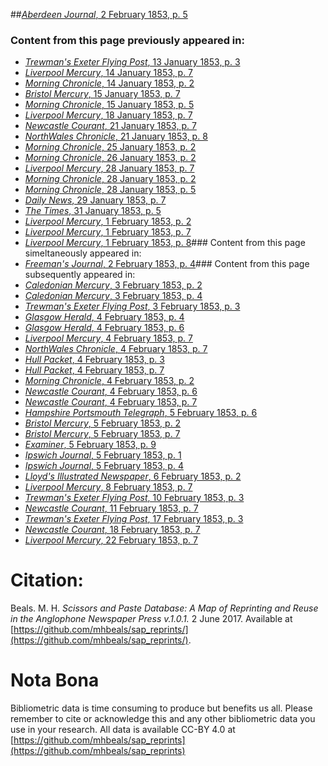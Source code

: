##[*Aberdeen Journal*, 2 February 1853, p. 5](https://mhbeals.github.io/sap_html/Aberdeen-Journal/Aberdeen-Journal-2-February-1853-p-5)

### Content from this page previously appeared in:
+ [*Trewman's Exeter Flying Post*, 13 January 1853, p. 3](https://mhbeals.github.io/sap_html/Trewman's-Exeter-Flying-Post/Trewman's-Exeter-Flying-Post-13-January-1853-p-3)
+ [*Liverpool Mercury*, 14 January 1853, p. 7](https://mhbeals.github.io/sap_html/Liverpool-Mercury/Liverpool-Mercury-14-January-1853-p-7)
+ [*Morning Chronicle*, 14 January 1853, p. 2](https://mhbeals.github.io/sap_html/Morning-Chronicle/Morning-Chronicle-14-January-1853-p-2)
+ [*Bristol Mercury*, 15 January 1853, p. 7](https://mhbeals.github.io/sap_html/Bristol-Mercury/Bristol-Mercury-15-January-1853-p-7)
+ [*Morning Chronicle*, 15 January 1853, p. 5](https://mhbeals.github.io/sap_html/Morning-Chronicle/Morning-Chronicle-15-January-1853-p-5)
+ [*Liverpool Mercury*, 18 January 1853, p. 7](https://mhbeals.github.io/sap_html/Liverpool-Mercury/Liverpool-Mercury-18-January-1853-p-7)
+ [*Newcastle Courant*, 21 January 1853, p. 7](https://mhbeals.github.io/sap_html/Newcastle-Courant/Newcastle-Courant-21-January-1853-p-7)
+ [*NorthWales Chronicle*, 21 January 1853, p. 8](https://mhbeals.github.io/sap_html/NorthWales-Chronicle/NorthWales-Chronicle-21-January-1853-p-8)
+ [*Morning Chronicle*, 25 January 1853, p. 2](https://mhbeals.github.io/sap_html/Morning-Chronicle/Morning-Chronicle-25-January-1853-p-2)
+ [*Morning Chronicle*, 26 January 1853, p. 2](https://mhbeals.github.io/sap_html/Morning-Chronicle/Morning-Chronicle-26-January-1853-p-2)
+ [*Liverpool Mercury*, 28 January 1853, p. 7](https://mhbeals.github.io/sap_html/Liverpool-Mercury/Liverpool-Mercury-28-January-1853-p-7)
+ [*Morning Chronicle*, 28 January 1853, p. 2](https://mhbeals.github.io/sap_html/Morning-Chronicle/Morning-Chronicle-28-January-1853-p-2)
+ [*Morning Chronicle*, 28 January 1853, p. 5](https://mhbeals.github.io/sap_html/Morning-Chronicle/Morning-Chronicle-28-January-1853-p-5)
+ [*Daily News*, 29 January 1853, p. 7](https://mhbeals.github.io/sap_html/Daily-News/Daily-News-29-January-1853-p-7)
+ [*The Times*, 31 January 1853, p. 5](https://mhbeals.github.io/sap_html/The-Times/The-Times-31-January-1853-p-5)
+ [*Liverpool Mercury*, 1 February 1853, p. 2](https://mhbeals.github.io/sap_html/Liverpool-Mercury/Liverpool-Mercury-1-February-1853-p-2)
+ [*Liverpool Mercury*, 1 February 1853, p. 7](https://mhbeals.github.io/sap_html/Liverpool-Mercury/Liverpool-Mercury-1-February-1853-p-7)
+ [*Liverpool Mercury*, 1 February 1853, p. 8](https://mhbeals.github.io/sap_html/Liverpool-Mercury/Liverpool-Mercury-1-February-1853-p-8)### Content from this page simeltaneously appeared in:
+ [*Freeman's Journal*, 2 February 1853, p. 4](https://mhbeals.github.io/sap_html/Freeman's-Journal/Freeman's-Journal-2-February-1853-p-4)### Content from this page subsequently appeared in:
+ [*Caledonian Mercury*, 3 February 1853, p. 2](https://mhbeals.github.io/sap_html/Caledonian-Mercury/Caledonian-Mercury-3-February-1853-p-2)
+ [*Caledonian Mercury*, 3 February 1853, p. 4](https://mhbeals.github.io/sap_html/Caledonian-Mercury/Caledonian-Mercury-3-February-1853-p-4)
+ [*Trewman's Exeter Flying Post*, 3 February 1853, p. 3](https://mhbeals.github.io/sap_html/Trewman's-Exeter-Flying-Post/Trewman's-Exeter-Flying-Post-3-February-1853-p-3)
+ [*Glasgow Herald*, 4 February 1853, p. 4](https://mhbeals.github.io/sap_html/Glasgow-Herald/Glasgow-Herald-4-February-1853-p-4)
+ [*Glasgow Herald*, 4 February 1853, p. 6](https://mhbeals.github.io/sap_html/Glasgow-Herald/Glasgow-Herald-4-February-1853-p-6)
+ [*Liverpool Mercury*, 4 February 1853, p. 7](https://mhbeals.github.io/sap_html/Liverpool-Mercury/Liverpool-Mercury-4-February-1853-p-7)
+ [*NorthWales Chronicle*, 4 February 1853, p. 7](https://mhbeals.github.io/sap_html/NorthWales-Chronicle/NorthWales-Chronicle-4-February-1853-p-7)
+ [*Hull Packet*, 4 February 1853, p. 3](https://mhbeals.github.io/sap_html/Hull-Packet/Hull-Packet-4-February-1853-p-3)
+ [*Hull Packet*, 4 February 1853, p. 7](https://mhbeals.github.io/sap_html/Hull-Packet/Hull-Packet-4-February-1853-p-7)
+ [*Morning Chronicle*, 4 February 1853, p. 2](https://mhbeals.github.io/sap_html/Morning-Chronicle/Morning-Chronicle-4-February-1853-p-2)
+ [*Newcastle Courant*, 4 February 1853, p. 6](https://mhbeals.github.io/sap_html/Newcastle-Courant/Newcastle-Courant-4-February-1853-p-6)
+ [*Newcastle Courant*, 4 February 1853, p. 7](https://mhbeals.github.io/sap_html/Newcastle-Courant/Newcastle-Courant-4-February-1853-p-7)
+ [*Hampshire Portsmouth Telegraph*, 5 February 1853, p. 6](https://mhbeals.github.io/sap_html/Hampshire-Portsmouth-Telegraph/Hampshire-Portsmouth-Telegraph-5-February-1853-p-6)
+ [*Bristol Mercury*, 5 February 1853, p. 2](https://mhbeals.github.io/sap_html/Bristol-Mercury/Bristol-Mercury-5-February-1853-p-2)
+ [*Bristol Mercury*, 5 February 1853, p. 7](https://mhbeals.github.io/sap_html/Bristol-Mercury/Bristol-Mercury-5-February-1853-p-7)
+ [*Examiner*, 5 February 1853, p. 9](https://mhbeals.github.io/sap_html/Examiner/Examiner-5-February-1853-p-9)
+ [*Ipswich Journal*, 5 February 1853, p. 1](https://mhbeals.github.io/sap_html/Ipswich-Journal/Ipswich-Journal-5-February-1853-p-1)
+ [*Ipswich Journal*, 5 February 1853, p. 4](https://mhbeals.github.io/sap_html/Ipswich-Journal/Ipswich-Journal-5-February-1853-p-4)
+ [*Lloyd's Illustrated Newspaper*, 6 February 1853, p. 2](https://mhbeals.github.io/sap_html/Lloyd's-Illustrated-Newspaper/Lloyd's-Illustrated-Newspaper-6-February-1853-p-2)
+ [*Liverpool Mercury*, 8 February 1853, p. 7](https://mhbeals.github.io/sap_html/Liverpool-Mercury/Liverpool-Mercury-8-February-1853-p-7)
+ [*Trewman's Exeter Flying Post*, 10 February 1853, p. 3](https://mhbeals.github.io/sap_html/Trewman's-Exeter-Flying-Post/Trewman's-Exeter-Flying-Post-10-February-1853-p-3)
+ [*Newcastle Courant*, 11 February 1853, p. 7](https://mhbeals.github.io/sap_html/Newcastle-Courant/Newcastle-Courant-11-February-1853-p-7)
+ [*Trewman's Exeter Flying Post*, 17 February 1853, p. 3](https://mhbeals.github.io/sap_html/Trewman's-Exeter-Flying-Post/Trewman's-Exeter-Flying-Post-17-February-1853-p-3)
+ [*Newcastle Courant*, 18 February 1853, p. 7](https://mhbeals.github.io/sap_html/Newcastle-Courant/Newcastle-Courant-18-February-1853-p-7)
+ [*Liverpool Mercury*, 22 February 1853, p. 7](https://mhbeals.github.io/sap_html/Liverpool-Mercury/Liverpool-Mercury-22-February-1853-p-7)
                    
# Citation: 

Beals. M. H. *Scissors and Paste Database: A Map of Reprinting and Reuse in the Anglophone Newspaper Press v.1.0.1.* 2 June 2017. Available at [https://github.com/mhbeals/sap_reprints/](https://github.com/mhbeals/sap_reprints/). 
                    
# Nota Bona

Bibliometric data is time consuming to produce but benefits us all. Please remember to cite or acknowledge this and any other bibliometric data you use in your research. All data is available CC-BY 4.0 at [https://github.com/mhbeals/sap_reprints](https://github.com/mhbeals/sap_reprints)